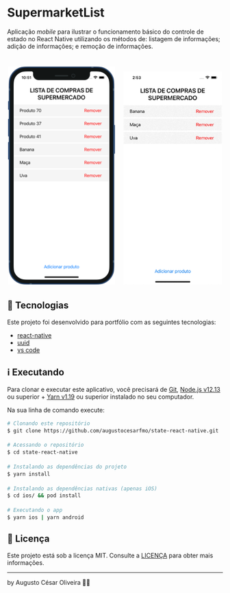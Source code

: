 # SupermarketList

Aplicação _mobile_ para ilustrar o funcionamento básico do controle de estado no React Native utilizando os métodos de: listagem de informações; adição de informações; e remoção de informações.

<h1 align="center">
    <img style="margin-right: 20px" alt="Rocketshoes" title="Rocketshoes" src="https://github.com/augustocesarfmo/state-react-native/blob/master/media/print_screen_01.png?raw=true" width="250px"  /><img alt="Rocketshoes" title="Rocketshoes" src="https://github.com/augustocesarfmo/state-react-native/blob/master/media/screen_recording_01.gif?raw=true" width="230px"  />
</h1>

## 🚀 Tecnologias

Este projeto foi desenvolvido para portfólio com as seguintes tecnologias:

- [react-native](https://reactnative.dev/)
- [uuid](https://www.npmjs.com/package/uuid)
- [vs code][vc]

## ℹ️ Executando

Para clonar e executar este aplicativo, você precisará de [Git](https://git-scm.com), [Node.js v12.13][nodejs] ou superior + [Yarn v1.19][yarn] ou superior instalado no seu computador.

Na sua linha de comando execute:

```bash
# Clonando este repositório
$ git clone https://github.com/augustocesarfmo/state-react-native.git

# Acessando o repositório
$ cd state-react-native

# Instalando as dependências do projeto
$ yarn install

# Instalando as dependências nativas (apenas iOS)
$ cd ios/ && pod install

# Executando o app
$ yarn ios | yarn android
```

## 📝 Licença

Este projeto está sob a licença MIT. Consulte a [LICENÇA](https://github.com/augustocesarfmo/state-react-native/blob/master/LICENSE.md) para obter mais informações.

---

by Augusto César Oliveira 👐🏼

[nodejs]: https://nodejs.org/
[yarn]: https://yarnpkg.com/
[vc]: https://code.visualstudio.com/
